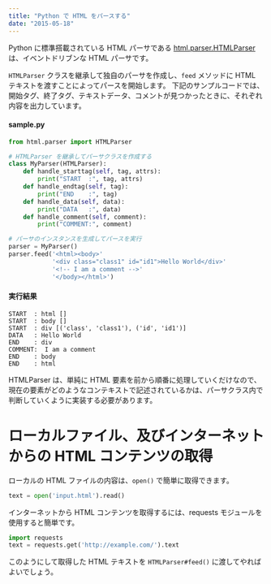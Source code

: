 ```yaml
---
title: "Python で HTML をパースする"
date: "2015-05-18"
---
```


Python に標準搭載されている HTML パーサである [html.parser.HTMLParser](https://docs.python.org/3/library/html.parser.html) は、イベントドリブンな HTML パーサです。

```HTMLParser``` クラスを継承して独自のパーサを作成し、```feed``` メソッドに HTML テキストを渡すことによってパースを開始します。
下記のサンプルコードでは、開始タグ、終了タグ、テキストデータ、コメントが見つかったときに、それぞれ内容を出力しています。


#### sample.py
```python
from html.parser import HTMLParser

# HTMLParser を継承してパーサクラスを作成する
class MyParser(HTMLParser):
    def handle_starttag(self, tag, attrs):
        print("START  :", tag, attrs)
    def handle_endtag(self, tag):
        print("END    :", tag)
    def handle_data(self, data):
        print("DATA   :", data)
    def handle_comment(self, comment):
        print("COMMENT:", comment)

# パーサのインスタンスを生成してパースを実行
parser = MyParser()
parser.feed('<html><body>'
            '<div class="class1" id="id1">Hello World</div>'
            '<!-- I am a comment -->'
            '</body></html>')
```

#### 実行結果
```
START  : html []
START  : body []
START  : div [('class', 'class1'), ('id', 'id1')]
DATA   : Hello World
END    : div
COMMENT:  I am a comment 
END    : body
END    : html
```

HTMLParser は、単純に HTML 要素を前から順番に処理していくだけなので、現在の要素がどのようなコンテキストで記述されているかは、パーサクラス内で判断していくように実装する必要があります。


ローカルファイル、及びインターネットからの HTML コンテンツの取得
====
ローカルの HTML ファイルの内容は、```open()``` で簡単に取得できます。

```python
text = open('input.html').read()
```

インターネットから HTML コンテンツを取得するには、requests モジュールを使用すると簡単です。

```python
import requests
text = requests.get('http://example.com/').text
```

このようにして取得した HTML テキストを ```HTMLParser#feed()``` に渡してやればよいでしょう。
